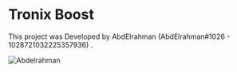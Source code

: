 # Tronix Boost

This project was Developed by AbdElrahman (AbdElrahman#1026 - 1028721032225357936) .

![Abdelrahman](https://user-images.githubusercontent.com/100623881/196058712-00ead5cd-4039-46e9-ab3c-fc9b457618ec.jpg)
